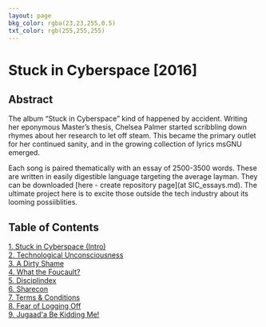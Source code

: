 ```yaml
---
layout: page
bkg_color: rgba(23,23,255,0.5)
txt_color: rgb(255,255,255)
---
```


# Stuck in Cyberspace [2016]

## Abstract

The album “Stuck in Cyberspace” kind of happened by accident. Writing her eponymous Master’s thesis, Chelsea Palmer started scribbling down rhymes about her research to let off steam. This became the primary outlet for her continued sanity, and in the growing collection of lyrics msGNU emerged.

Each song is paired thematically with an essay of 2500-3500 words. These are written in easily digestible language targeting the average layman. They can be downloaded [here - create repository page](at SIC_essays.md). The ultimate project here is to excite those outside the tech industry about its looming possiiblities.

## Table of Contents
[1. Stuck in Cyberspace (Intro)](/mainpages/SIC_1intro)<br>
[2. Technological Unconsciousness](ref)<br>
[3. A Dirty Shame](ref)<br>
[4. What the Foucault?](ref)<br>
[5. Disciplindex](ref)<br>
[6. Sharecon](ref)<br>
[7. Terms & Conditions](ref)<br>
[8. Fear of Logging Off](ref)<br>
[9. Jugaad'a Be Kidding Me!](ref)<br>
